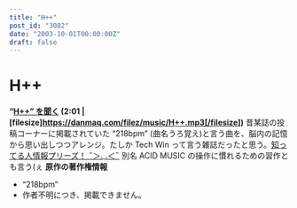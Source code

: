 ```yaml
---
title: "H++"
post_id: "3082"
date: "2003-10-01T00:00:00Z"
draft: false
---
```


# H++

**“[H++” を聞く](/filez/music/H++.mp3) (2:01 | [filesize]https://danmaq.com/filez/music/H++.mp3[/filesize])** 昔某誌の投稿コーナーに掲載されていた “218bpm” (曲名うろ覚え)と言う曲を、脳内の記憶から思い出しつつアレンジ。たしか Tech Win って言う雑誌だったと思う。[知ってる人情報プリーズ！ ˶＞◡＜˶](https://twitter.com/danmaq) 別名 ACID MUSIC の操作に慣れるための習作とも言う(ぇ  **原作の著作権情報**

  * “218bpm”
  * 作者不明につき、掲載できません。
